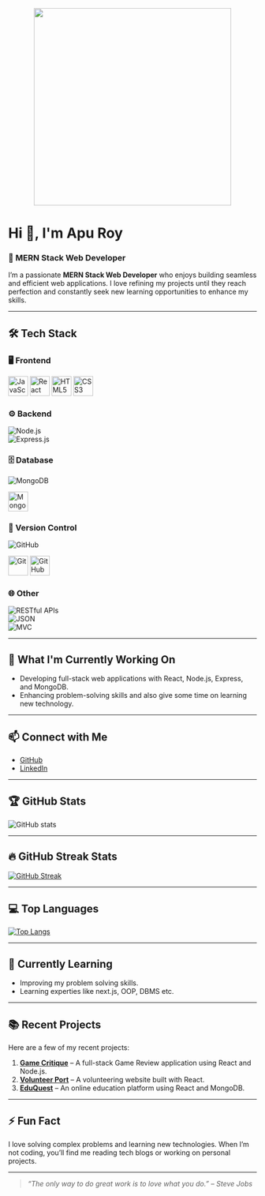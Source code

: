 <div align="center">
  <img height="400" src="https://ibb.co.com/JW0B6M5S" />
</div>

# Hi 👋, I'm Apu Roy  

### 🚀 MERN Stack Web Developer   

I’m a passionate **MERN Stack Web Developer** who enjoys building seamless and efficient web applications. I love refining my projects until they reach perfection and constantly seek new learning opportunities to enhance my skills.  

---

## 🛠️ **Tech Stack**  

### 🖥️ Frontend  
<div align="left">
  <img src="https://cdn.jsdelivr.net/gh/devicons/devicon/icons/javascript/javascript-original.svg" height="40" alt="JavaScript" />
  <img src="https://cdn.jsdelivr.net/gh/devicons/devicon/icons/react/react-original.svg" height="40" alt="React" />
  <img src="https://cdn.jsdelivr.net/gh/devicons/devicon/icons/html5/html5-original.svg" height="40" alt="HTML5" />
  <img src="https://cdn.jsdelivr.net/gh/devicons/devicon/icons/css3/css3-original.svg" height="40" alt="CSS3" />
</div>

### ⚙️ Backend  
![Node.js](https://img.shields.io/badge/-Node.js-339933?style=flat&logo=node.js&logoColor=white)  
![Express.js](https://img.shields.io/badge/-Express.js-000000?style=flat&logo=express&logoColor=white)  

### 🗄️ Database  
![MongoDB](https://img.shields.io/badge/-MongoDB-47A248?style=flat&logo=mongodb&logoColor=white)  
<div align="left">
  <img src="https://cdn.jsdelivr.net/gh/devicons/devicon/icons/mongodb/mongodb-original.svg" height="40" alt="MongoDB" />
</div>

### 🔄 Version Control  
![GitHub](https://img.shields.io/badge/-GitHub-181717?style=flat&logo=github&logoColor=white)  
<div align="left">
  <img src="https://cdn.jsdelivr.net/gh/devicons/devicon/icons/git/git-original.svg" height="40" alt="Git" />
  <img src="https://cdn.jsdelivr.net/gh/devicons/devicon/icons/github/github-original.svg" height="40" alt="GitHub" />
</div>

### 🌐 Other  
![RESTful APIs](https://img.shields.io/badge/-RESTful%20APIs-4CAF50?style=flat)  
![JSON](https://img.shields.io/badge/-JSON-000000?style=flat&logo=json&logoColor=white)  
![MVC](https://img.shields.io/badge/-MVC%20Architecture-7952B3?style=flat)  

---

## 🚀 **What I'm Currently Working On**  
- Developing full-stack web applications with React, Node.js, Express, and MongoDB.  
- Enhancing problem-solving skills and also give some time on learning new technology.  

---

## 📫 **Connect with Me**  
- [GitHub](https://github.com/Apur0y)  
- [LinkedIn](https://www.linkedin.com/in/apu-roy-9192b9294/)  

---

## 🏆 **GitHub Stats**  
![GitHub stats](https://github-readme-stats.vercel.app/api?username=Apur0y&show_icons=true&count_private=true&hide=prs&theme=radical)  

---

## 🔥 **GitHub Streak Stats**  
[![GitHub Streak](https://streak-stats.demolab.com/?user=Apur0y&theme=radical)](https://git.io/streak-stats)  

---

## 💻 **Top Languages**  
[![Top Langs](https://github-readme-stats.vercel.app/api/top-langs/?username=Apur0y&layout=compact&theme=radical)](https://github.com/anuraghazra/github-readme-stats)  

---

## 🌱 **Currently Learning**  
- Improving my problem solving skills. 
- Learning experties like next.js, OOP, DBMS etc.  
  

---

## 📚 **Recent Projects**  
Here are a few of my recent projects:  

1. **[Game Critique](https://aquamarine-custard-8f7ba5.netlify.app/)** – A full-stack Game Review application using React and Node.js.  
2. **[Volunteer Port](https://volunteer-port.web.app/)** – A volunteering website built with React.  
3. **[EduQuest](https://edu-quest-aa2b3.web.app/)** – An online education platform using React and MongoDB.  

---

## ⚡ **Fun Fact**  
I love solving complex problems and learning new technologies. When I’m not coding, you’ll find me reading tech blogs or working on personal projects.  

---

> _“The only way to do great work is to love what you do.” – Steve Jobs_  
